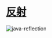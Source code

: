 # [反射](https://www.oracle.com/technical-resources/articles/java/javareflection.html)

![java-reflection](https://tva1.sinaimg.cn/large/008eGmZEly1gp8ypefiwoj31w50u0tuj.jpg)